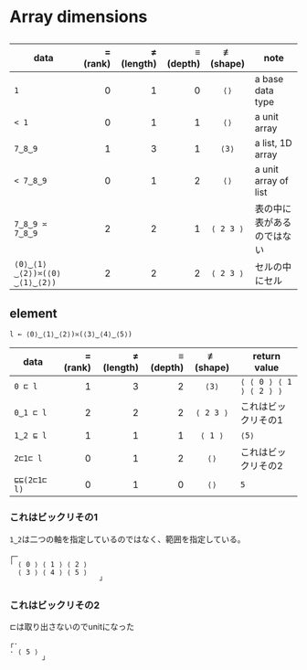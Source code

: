 # Array dimensions

##

|  data           | = (rank) | ≠ (length) | ≡ (depth) | ≢ (shape) | note                     |
|-----------------|---------:|-----------:|----------:|:---------:|--------------------------|
|   `1`           |        0 |          1 |         0 |      `⟨⟩` | a base data type         |
|  `< 1`          |        0 |          1 |         1 |      `⟨⟩` | a unit array             |
| `7‿8‿9`         |        1 |          3 |         1 |     `⟨3⟩` | a list, 1D array         |
|`< 7‿8‿9`        |        0 |          1 |         2 |      `⟨⟩` | a unit array of list     | 
| `7‿8‿9 ≍ 7‿8‿9` |        2 |          2 |         1 |  `⟨ 2 3 ⟩`|表の中に表があるのではない|
| `⟨0⟩‿⟨1⟩‿⟨2⟩)≍(⟨0⟩‿⟨1⟩‿⟨2⟩)` | 2 |    2 |         2 |  `⟨ 2 3 ⟩`| セルの中にセル |

## element

```apl
l ← ⟨0⟩‿⟨1⟩‿⟨2⟩)≍(⟨3⟩‿⟨4⟩‿⟨5⟩)
```

|  data           | = (rank) | ≠ (length) | ≡ (depth) | ≢ (shape) | return value            |
|-----------------|---------:|-----------:|----------:|:---------:|-------------------------|
|   `0 ⊏ l`       |        1 |          3 |         2 |     `⟨3⟩` | `⟨ ⟨ 0 ⟩ ⟨ 1 ⟩ ⟨ 2 ⟩ ⟩` |
|   `0‿1 ⊏ l`     |        2 |          2 |         2 | `⟨ 2 3 ⟩` |  これはビックリその1    |
|   `1‿2 ⊑ l`     |        1 |          1 |         1 |   `⟨ 1 ⟩` |  `⟨5⟩`                  |
|   `2⊏1⊏ l`      |        0 |          1 |         2 |      `⟨⟩` |  これはビックリその2    |
| `⊑⊑(2⊏1⊏ l)`    |        0 |          1 |         0 |      `⟨⟩` | `5`                     |

### これはビックリその1
`1‿2`は二つの軸を指定しているのではなく、範囲を指定している。

```
┌─                   
╵ ⟨ 0 ⟩ ⟨ 1 ⟩ ⟨ 2 ⟩  
  ⟨ 3 ⟩ ⟨ 4 ⟩ ⟨ 5 ⟩  
                      ┘
```

### これはビックリその2
 ⊏は取り出さないのでunitになった 

```apl
┌·       
· ⟨ 5 ⟩  
        ┘
```